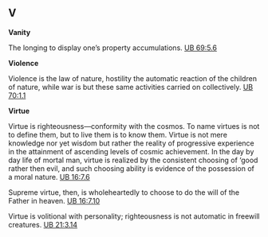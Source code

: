 


## V

**Vanity**  
  

The longing to display one’s property accumulations. [UB 69:5.6](/en/The_Urantia_Book/69#p5_6)  
  

**Violence**  
  

Violence is the law of nature, hostility the automatic reaction of the children of nature, while war is but these same activities carried on collectively. [UB 70:1.1](/en/The_Urantia_Book/70#p1_1)  
  

**Virtue**  
  

Virtue is righteousness—conformity with the cosmos. To name virtues is not to define them, but to live them is to know them. Virtue is not mere knowledge nor yet wisdom but rather the reality of progressive experience in the attainment of ascending levels of cosmic achievement. In the day by day life of mortal man, virtue is realized by the consistent choosing of ‘good rather then evil, and such choosing ability is evidence of the possession of a moral nature. [UB 16:7.6](/en/The_Urantia_Book/16#p7_6)  
  
Supreme virtue, then, is wholeheartedly to choose to do the will of the Father in heaven. [UB 16:7.10](/en/The_Urantia_Book/16#p7_10)  
  
Virtue is volitional with personality; righteousness is not automatic in freewill creatures. [UB 21:3.14](/en/The_Urantia_Book/21#p3_14)